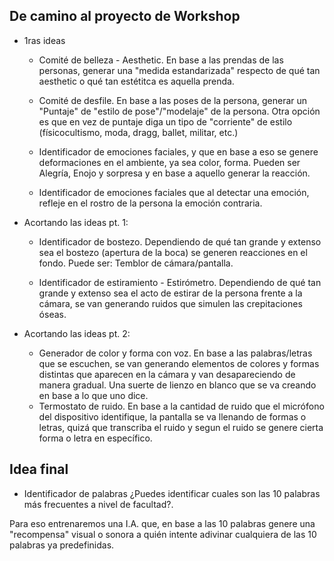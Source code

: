 ## De camino al proyecto de Workshop

* 1ras ideas
  * Comité de belleza - Aesthetic. En base a las prendas de las personas, generar una "medida estandarizada" respecto de qué tan aesthetic o qué tan estétitca es 
aquella prenda.

  * Comité de desfile. En base a las poses de la persona, generar un "Puntaje" de "estilo de pose"/"modelaje" de la persona. Otra opción es que en vez de puntaje 
diga un tipo de "corriente" de estilo (físicocultismo, moda, dragg, ballet, militar, etc.)

  * Identificador de emociones faciales, y que en base a eso se genere deformaciones en el ambiente, ya sea color, forma. Pueden ser Alegría, Enojo y sorpresa y 
en base a aquello generar la reacción.

  * Identificador de emociones faciales que al detectar una emoción, refleje en el rostro de la persona la emoción contraria.

* Acortando las ideas pt. 1:

  * Identificador de bostezo. Dependiendo de qué tan grande y extenso sea el bostezo (apertura de la boca) se generen reacciones en el fondo. Puede ser: 
Temblor de cámara/pantalla.

  * Identificador de estiramiento  - Estirómetro. Dependiendo de qué tan grande y extenso sea el acto de estirar de la persona frente a la cámara, se van 
generando ruidos que simulen las crepitaciones óseas.
 
* Acortando las ideas pt. 2:
  * Generador de color y forma con voz. En base a las palabras/letras que se escuchen, se van generando elementos de colores y formas distintas que aparecen 
en la cámara y van desapareciendo de manera gradual. Una suerte de lienzo en blanco que se va creando en base a lo que uno dice.
  * Termostato de ruido. En base a la cantidad de ruido que el micrófono del dispositivo identifique, la pantalla se va llenando de formas o letras, quizá 
que transcriba el ruido y segun el ruido se genere cierta forma o letra en específico.

## Idea final

* Identificador de palabras ¿Puedes identificar cuales son las 10 palabras más frecuentes a nivel de facultad?.

Para eso entrenaremos una I.A. que, en base a las 10 palabras genere una "recompensa" visual o sonora a quién intente adivinar cualquiera de las 10 palabras ya predefinidas.

